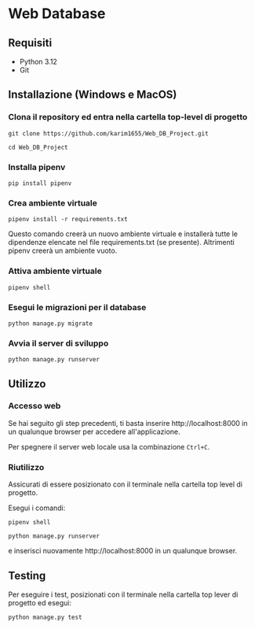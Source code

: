 # Web Database

## Requisiti
- Python 3.12
- Git

## Installazione (Windows e MacOS)
### Clona il repository ed entra nella cartella top-level di progetto
```
git clone https://github.com/karim1655/Web_DB_Project.git
```
```
cd Web_DB_Project
```
### Installa pipenv
```
pip install pipenv
```
### Crea ambiente virtuale
```
pipenv install -r requirements.txt
```
Questo comando creerà un nuovo ambiente virtuale e installerà tutte le dipendenze elencate nel file requirements.txt (se presente). Altrimenti pipenv creerà un ambiente vuoto.
### Attiva ambiente virtuale
```
pipenv shell
```
### Esegui le migrazioni per il database
```
python manage.py migrate
```
### Avvia il server di sviluppo
```
python manage.py runserver
```


## Utilizzo
### Accesso web
Se hai seguito gli step precedenti, ti basta inserire http://localhost:8000 in un qualunque browser per accedere all'applicazione.

Per spegnere il server web locale usa la combinazione `Ctrl+C`.

### Riutilizzo
Assicurati di essere posizionato con il terminale nella cartella top level di progetto.

Esegui i comandi:
```
pipenv shell
```
```
python manage.py runserver
```
e inserisci nuovamente http://localhost:8000 in un qualunque browser.

## Testing
Per eseguire i test, posizionati con il terminale nella cartella top lever di progetto ed esegui:
```
python manage.py test
```


